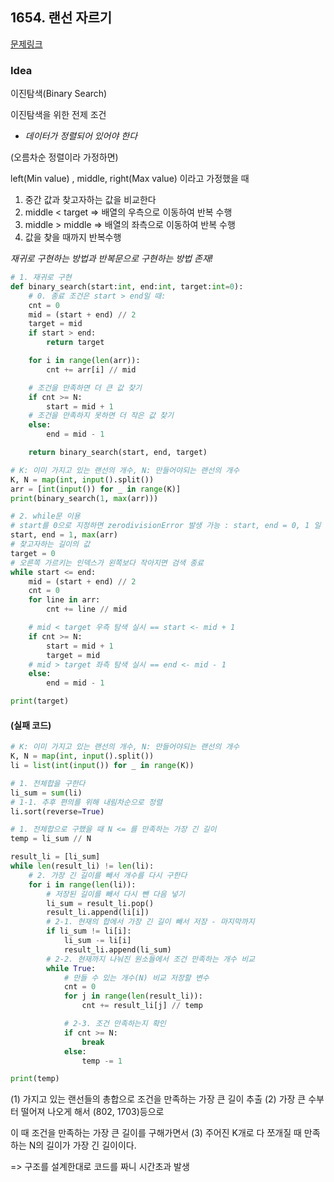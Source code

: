 ## 1654. 랜선 자르기

[문제링크](https://www.acmicpc.net/problem/1654)



### Idea

이진탐색(Binary Search) 

이진탐색을 위한 전제 조건 

- *데이터가 정렬되어 있어야 한다* 

(오름차순 정렬이라 가정하면) 

left(Min value) , middle, right(Max value) 이라고 가정했을 때 

1. 중간 값과 찾고자하는 값을 비교한다 
2. middle < target ⇒ 배열의 우측으로 이동하여 반복 수행 
3. middle > middle ⇒ 배열의 좌측으로 이동하여 반복 수행 
4. 값을 찾을 때까지 반복수행  

*재귀로 구현하는 방법과 반복문으로 구현하는 방법 존재!*



```python
# 1. 재귀로 구현
def binary_search(start:int, end:int, target:int=0):
    # 0. 종료 조건은 start > end일 때:
    cnt = 0
    mid = (start + end) // 2
    target = mid
    if start > end:
        return target

    for i in range(len(arr)):
        cnt += arr[i] // mid

    # 조건을 만족하면 더 큰 값 찾기
    if cnt >= N:
        start = mid + 1
    # 조건을 만족하지 못하면 더 작은 값 찾기
    else:
        end = mid - 1

    return binary_search(start, end, target)

# K: 이미 가지고 있는 랜선의 개수, N: 만들어야되는 랜선의 개수
K, N = map(int, input().split())
arr = [int(input()) for _ in range(K)]
print(binary_search(1, max(arr)))

# 2. while문 이용
# start를 0으로 지정하면 zerodivisionError 발생 가능 : start, end = 0, 1 일 때
start, end = 1, max(arr)
# 찾고자하는 길이의 값
target = 0
# 오른쪽 가르키는 인덱스가 왼쪽보다 작아지면 검색 종료
while start <= end:
    mid = (start + end) // 2
    cnt = 0
    for line in arr:
        cnt += line // mid

    # mid < target 우측 탐색 실시 == start <- mid + 1
    if cnt >= N:
        start = mid + 1
        target = mid
    # mid > target 좌측 탐색 실시 == end <- mid - 1
    else:
        end = mid - 1

print(target)
```



#### (실패 코드)

```python
# K: 이미 가지고 있는 랜선의 개수, N: 만들어야되는 랜선의 개수
K, N = map(int, input().split())
li = list(int(input()) for _ in range(K))

# 1. 전체합을 구한다
li_sum = sum(li)
# 1-1. 추후 편의를 위해 내림차순으로 정렬
li.sort(reverse=True)

# 1. 전체합으로 구했을 때 N <= 를 만족하는 가장 긴 길이
temp = li_sum // N

result_li = [li_sum]
while len(result_li) != len(li):
    # 2. 가장 긴 길이를 빼서 개수를 다시 구한다
    for i in range(len(li)):
        # 저장된 길이를 빼서 다시 뺀 다음 넣기
        li_sum = result_li.pop()
        result_li.append(li[i])
        # 2-1. 현재의 합에서 가장 긴 길이 빼서 저장 - 마지막까지
        if li_sum != li[i]:
            li_sum -= li[i]
            result_li.append(li_sum)
        # 2-2. 현재까지 나눠진 원소들에서 조건 만족하는 개수 비교
        while True:
            # 만들 수 있는 개수(N) 비교 저장할 변수
            cnt = 0
            for j in range(len(result_li)):
                cnt += result_li[j] // temp

            # 2-3. 조건 만족하는지 확인
            if cnt >= N:
                break
            else:
                temp -= 1

print(temp)
```

(1) 가지고 있는 랜선들의 총합으로 조건을 만족하는 가장 큰 길이 추출
(2) 가장 큰 수부터 떨어져 나오게 해서 (802, 1703)등으로 

이 때 조건을 만족하는 가장 큰 길이를 구해가면서
(3) 주어진 K개로 다 쪼개질 때 만족하는 N의 길이가 가장 긴 길이이다.

=> 구조를 설계한대로 코드를 짜니 시간초과 발생

